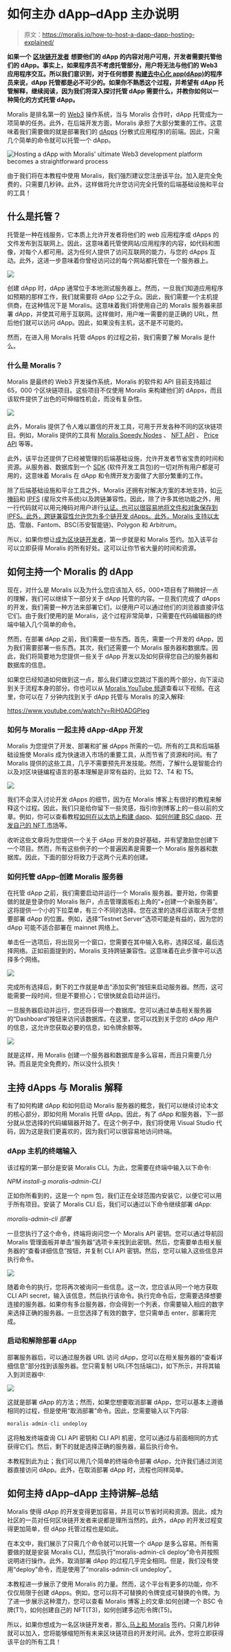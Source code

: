 # 如何主办 dApp–dApp 主办说明

> 原文：<https://moralis.io/how-to-host-a-dapp-dapp-hosting-explained/>

**如果一个** [**区块链开发者**](https://moralis.io/how-to-become-a-blockchain-developer/) **想要他们的 dApp 的内容对用户可用，开发者需要托管他们的 dApp。事实上，如果程序员不考虑托管部分，用户将无法与他们的 Web3 应用程序交互。所以我们意识到，对于任何想要** [**构建去中心化 app(dApp)**](https://moralis.io/how-to-build-decentralized-apps-dapps-quickly-and-easily/)**的程序员来说，dApp 托管都是必不可少的。如果你不熟悉这个过程，并希望有 dApp 托管解释，继续阅读，因为我们将深入探讨托管 dApp 需要什么，并教你如何以一种简化的方式托管 dApp。**

Moralis 是排名第一的 [Web3](https://moralis.io/the-ultimate-guide-to-web3-what-is-web3/) 操作系统，当与 Moralis 合作时，dApp 托管成为一项简单的任务。此外，在后端开发方面，Moralis 承担了大部分繁重的工作。这意味着我们需要做的就是部署我们的 [dApps](https://moralis.io/decentralized-applications-explained-what-are-dapps/) (分散式应用程序)的前端。因此，只需几个简单的命令就可以托管一个 dApp。

![](img/044d41ebe0b9cd5b20dc9c8c3c6e9a36.png "Hosting a dApp with Moralis' ultimate Web3 development platform becomes a straightforward process")

由于我们将在本教程中使用 Moralis，我们强烈建议您注册该平台。加入是完全免费的，只需要几秒钟。此外，这样做将允许您访问完全托管的后端基础设施和平台的工具！

## 什么是托管？

托管是一种在线服务，它本质上允许开发者将他们的 web 应用程序或 dApps 的文件发布到互联网上。因此，这意味着托管使网站/应用程序的内容，如代码和图像，对每个人都可用。这为任何人提供了访问互联网的能力，与您的 dApps 互动。此外，这进一步意味着你曾经访问过的每个网站都托管在一个服务器上。

![](img/de254be18fc1beb2c6f3fb4f40def5f2.png)

创建 dApp 时，dApp 通常位于本地测试服务器上。然而，一旦我们知道应用程序如预期的那样工作，我们就需要将 dApp 公之于众。因此，我们需要一个主机提供商，在这种情况下是 Moralis。这意味着我们将使用自己的 Moralis 服务器来部署 dApp，并使其可用于互联网。这样做时，用户唯一需要的是正确的 URL，然后他们就可以访问 dApp。因此，如果没有主机，这不是不可能的。

然而，在进入用 Moralis 托管 dApps 的过程之前，我们需要了解 Moralis 是什么。

### 什么是 Moralis？

Moralis 是最终的 Web3 开发操作系统，Moralis 的软件和 API 目前支持超过 65，000 个区块链项目。这些项目不仅使用 Moralis 来构建他们的 dApps，而且该软件提供了出色的可伸缩性机会，而没有复杂性。

![](img/865566a48d74ecd13aa735fc364c0927.png)

此外，Moralis 提供了令人难以置信的开发工具，可用于开发各种不同的区块链项目。例如，Moralis 提供的工具有 [Moralis Speedy Nodes](https://moralis.io/speedy-nodes/?utm_source=blog&utm_medium=post&utm_campaign=Decentralized%2520Applications%2520Explained%2520%25E2%2580%2593%2520What%2520are%2520dApps%253F) 、 [NFT API](https://moralis.io/ultimate-nft-api-exploring-moralis-nft-api/) 、 [Price API](https://moralis.io/introducing-the-moralis-price-api/) 等等。

此外，该平台还提供了已经被管理的后端基础设施，允许开发者节省宝贵的时间和资源。从服务器、数据库到一个 [SDK](https://moralis.io/exploring-moralis-sdk-the-ultimate-web3-sdk/) (软件开发工具包)的一切对所有用户都是可用的，这意味着 Moralis 在 dApp 和令牌开发方面做了大部分繁重的工作。

除了后端基础设施和平台工具之外，Moralis 还拥有对解决方案的本地支持，如[元掩码](https://moralis.io/metamask-explained-what-is-metamask/)和 [IPFS](https://moralis.io/what-is-ipfs-interplanetary-file-system/) (星际文件系统)以及跨链兼容性。因此，除了许多其他功能之外，用一行代码就可以用元掩码对用户进行[认证。也可以很容易地将文件和对象保存到 IPFS。此外，跨链兼容性允许您为多个链开发 dApps。此外，Moralis 支持](https://moralis.io/how-to-authenticate-with-metamask/)[以太坊](https://moralis.io/full-guide-what-is-ethereum/)、雪崩、Fantom、BSC(币安智能链)、Polygon 和 Arbitrum。

所以，如果你想让[成为区块链开发者](https://moralis.io/how-to-become-a-blockchain-developer/)，第一步就是和 Moralis 签约。加入该平台可以立即获得 Moralis 的所有好处。这可以让你节省大量的时间和资源。

## 如何主持一个 Moralis 的 dApp

现在，对什么是 Moralis 以及为什么您应该加入 65，000+项目有了稍微好一点的理解，我们可以继续下一部分关于 dApp 托管的内容。一旦我们完成了 dApps 的开发，我们需要一种方法来部署它们，以便用户可以通过他们的浏览器直接评估它们。由于我们使用的是 Moralis，这个过程非常简单，只需要在代码编辑器的终端中输入几个简单的命令。

然而，在部署 dApp 之前，我们需要一些东西。首先，需要一个开发的 dApp，因为我们需要部署一些东西。其次，我们还需要一个 Moralis 服务器和数据库。因此，我们将简要地为您提供一些关于 dApp 开发以及如何获得您自己的服务器和数据库的信息。

如果您已经知道如何做到这一点，那么我们建议您跳过下面的两个部分，向下滚动到关于流程本身的部分。你也可以从 [Moralis YouTube 频道](https://www.youtube.com/channel/UCgWS9Q3P5AxCWyQLT2kQhBw)查看以下视频。在这里，你可以在 7 分钟内找到关于 dApp 托管与 Moralis 的深入解释:

https://www.youtube.com/watch?v=RiH0ADGPleg

### 如何与 Moralis 一起主持 dApp-dApp 开发

Moralis 为您提供了开发、部署和扩展 dApps 所需的一切。所有的工具和后端基础设施使 Moralis 成为快速进入市场的重要工具，从而节省了资源和时间。有了 Moralis 提供的这些工具，几乎不需要预先开发技能。然而，了解什么是智能合约以及对区块链编程语言的基本理解是非常有益的，比如 T2、T4 和 T5。

![](img/a62443d1e7ebadd2d7c1ad7a8dbebe0f.png)

我们不会深入讨论开发 dApps 的细节，因为在 Moralis 博客上有很好的教程来解释这个过程。因此，我们只是给你留下一些灵感，指引你到博客上的一些以前的文章。例如，你可以查看教程[如何在以太坊上构建 dapp](https://moralis.io/how-to-build-dapps-on-ethereum/)、[如何创建 BSC dapp](https://moralis.io/how-to-create-bsc-dapps-quickly/)、[开发自己的 NFT 市场](https://moralis.io/develop-your-own-nft-marketplace-step-by-step-guide/)等。

收听这些文章将为您提供一个关于 dApp 开发的良好基础，并有望激励您创建下一个项目。然而，所有这些例子的一个普遍因素是需要一个 Moralis 服务器和数据库。因此，下面的部分将致力于这两个元素的创建。

### 如何托管 dApp–创建 Moralis 服务器

在托管 dApp 之前，我们需要启动并运行一个 Moralis 服务器。要开始，你需要做的就是登录你的 Moralis 账户，点击管理面板右上角的“+创建一个新服务器”。这将提供一个小的下拉菜单，有三个不同的选择。您在这里的选择应该取决于您想要部署 dApp 的位置。例如，选择“Testnet Server”选项可能是有益的，因为您的 dApp 可能不适合部署在 mainnet 网络上。

单击任一选项后，将出现另一个窗口，您需要在其中输入名称，选择区域，最后选择网络。正如前面提到的，Moralis 支持跨链兼容性。这意味着在此步骤中可以选择多个网络。

![](img/db807f591934ec99936ba6a08eae361b.png)

完成所有选择后，剩下的工作就是单击“添加实例”按钮来启动服务器。然而，这可能需要一段时间，但是不要担心；它很快就会启动并运行。

一旦服务器启动并运行，您还将获得一个数据库。您可以通过单击相关服务器的“Dashboard”按钮来访问该数据库。在这里，您可以找到关于您的 dApp 用户的信息，这允许您获取必要的信息，如令牌余额等。

![](img/627022733159bff8a2667278a94b5887.png)

就是这样，用 Moralis 创建一个服务器和数据库是多么容易，而且只需要几分钟。而且是完全免费的，所以没什么损失！

## 主持 dApps 与 Moralis 解释

有了如何构建 dApp 和如何启动 Moralis 服务器的概念，我们可以继续讨论本文的核心部分，即如何用 Moralis 托管 dApp。因此，有了 dApp 和服务器，下一部分就从您选择的代码编辑器开始了。在这个例子中，我们将使用 Visual Studio 代码，因为这是我们更喜欢的，因为我们可以很容易地访问终端。

### dApp 主机的终端输入

该过程的第一部分是安装 Moralis CLI。为此，您需要在终端中输入以下命令:

*NPM install-g moralis-admin-CLI*

正如你所看到的，这是一个 npm 包，我们正在全球范围内安装它，以便它可以用于所有项目。安装了 Moralis CLI 后，我们可以通过以下命令继续部署 dApp:

*moralis-admin-cli 部署*

一旦您执行了这个命令，终端将询问您一个 Moralis API 密钥。您可以通过导航回 Moralis 管理面板并单击“服务器”选项卡来找到此密钥。然后，您需要单击相关服务器的“查看详细信息”按钮，并复制 CLI API 密钥。然后，您可以输入这些信息并执行命令。

![](img/ba6a257b5c066f52a98f7e02966727a3.png)

随着命令的执行，您将再次被询问一些信息。这一次，您应该从同一个地方获取 CLI API secret，输入该信息，然后执行该命令。执行完命令后，您需要选择想要连接的服务器。如果你有多台服务器，你会得到一个列表，你需要输入相应的数字来选择正确的服务器。一旦您选择了有效的数字，您只需单击 enter，部署将完成。

### 启动和解除部署 dApp

部署服务器后，可以通过服务器 URL 访问 dApp，您可以在相关服务器的“查看详细信息”部分找到该服务器。您只需复制 URL(不包括端口)，如下所示，并将其输入到浏览器中:

![](img/7c1a17dd8e312bd8b3ec6e47de98b2b1.png)

这就是部署 dApp 的方法；然而，如果您想要取消部署 dApp，您可以基本上遵循相同的过程，但是使用“取消部署”命令。因此，您需要输入以下内容:

```js
moralis-admin-cli undeploy
```

这将触发终端查询 CLI API 密钥和 CLI API 机密，您可以通过与前面相同的方式获得它们。然后，剩下的就是选择正确的服务器，最后执行命令。

本教程到此为止；我们可以用几个简单的终端命令部署 dApp，允许我们通过浏览器直接访问 dApp。此外，在取消部署 dApp 时，流程也同样简单。

## 如何主持 dApp–dApp 主持讲解–总结

Moralis 使得 dApp 的开发变得更加容易，并且可以节省时间和资源。因此，成为社区的一员对任何区块链开发者来说都是理所当然的。此外，dApp 的开发过程变得更加简单，但 dApp 托管过程也是如此。

在本文中，我们展示了只需几个命令就可以托管一个 dApp 是多么容易。所有需要做的就是安装 Moralis CLI，然后执行“moralis-admin-cli deploy”命令并按照说明进行操作。此外，取消部署 dApp 的过程几乎完全相同。但是，我们没有使用“deploy”命令，而是使用了“moralis-admin-cli undeploy”。

本教程进一步展示了使用 Moralis 的力量。然而，这个平台有更多的功能，你不仅仅局限于创建 dApps。例如，您可以将不可替换的令牌变成可替换的令牌。为了进一步展示这种潜力，您可以查看 Moralis 博客上的文章:如何创建一个 BSC 令牌(T1)，如何创建自己的 NFT(T3)，如何创建多边形令牌(T5)。

所以，如果你想成为一名区块链开发者，那么,[马上和 Moralis](https://admin.moralis.io/register) 签约。只需几秒钟就可以加入，您将能够缩短所有未来区块链项目的开发时间。此外，您将立即获得该平台的所有工具！